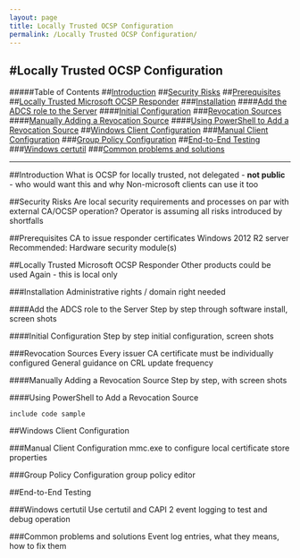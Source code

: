 ```yaml
---
layout: page
title: Locally Trusted OCSP Configuration
permalink: /Locally Trusted OCSP Configuration/
---
```

#Locally Trusted OCSP Configuration
----------
#####Table of Contents
##[Introduction](#Introduction-1)
##[Security Risks](#Security-Risks-1)
##[Prerequisites](#Prerequisites-1)
##[Locally Trusted Microsoft OCSP Responder](#Locally-Trusted-Microsoft-OCSP-Responder-1)
###[Installation](#Installation-1)
####[Add the ADCS role to the Server](#Add-the-ADCS-role-to-the-Server-1)
####[Initial Configuration](#Initial-Configuration-1)
###[Revocation Sources](#Revocation-Sources-1)
####[Manually Adding a Revocation Source](#Manually-Adding-a-Revocation-Source-1)
####[Using PowerShell to Add a Revocation Source](#Using-PowerShell-to-Add-a-Revocation-Source-1)
##[Windows Client Configuration](#Windows-Client-Configuration-1)
###[Manual Client Configuration](#Manual-Client-Configuration-1)
###[Group Policy Configuration](#Group-Policy-Configuration-1)
##[End-to-End Testing](#End-to-End-Testing-1)
###[Windows certutil](#Windows-certutil-1)
###[Common problems and solutions](#Common-problems-and-solutions-1)

----------

##Introduction
What is OCSP
for locally trusted, not delegated - **not public** - who would want this and why
Non-microsoft clients can use it too

##Security Risks
Are local security requirements and processes on par with external CA/OCSP operation?
Operator is assuming all risks introduced by shortfalls

##Prerequisites
CA to issue responder certificates
Windows 2012 R2 server
Recommended: Hardware security module(s)

##Locally Trusted Microsoft OCSP Responder
Other products could be used
Again - this is local only

###Installation
Administrative rights / domain right needed

####Add the ADCS role to the Server
Step by step through software install, screen shots

####Initial Configuration
Step by step initial  configuration, screen shots

###Revocation Sources
Every issuer CA certificate must be individually configured 
General guidance on CRL update frequency

####Manually Adding a Revocation Source
Step by step, with screen shots

####Using PowerShell to Add a Revocation Source

	include code sample

##Windows Client Configuration 

###Manual Client Configuration
mmc.exe to configure local certificate store properties

###Group Policy Configuration
group policy editor

##End-to-End Testing

###Windows certutil
Use certutil and CAPI 2 event logging to test and debug operation

###Common problems and solutions
Event log entries, what they means, how to fix them
